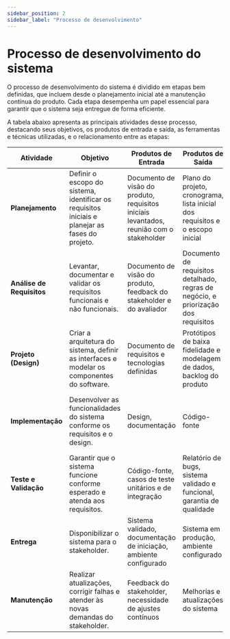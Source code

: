 ```yaml
---
sidebar_position: 2
sidebar_label: "Processo de desenvolvimento"
---
```


# Processo de desenvolvimento do sistema 

O processo de desenvolvimento do sistema é dividido em etapas bem definidas, que incluem desde o planejamento inicial até a manutenção contínua do produto. Cada etapa desempenha um papel essencial para garantir que o sistema seja entregue de forma eficiente.

A tabela abaixo apresenta as principais atividades desse processo, destacando seus objetivos, os produtos de entrada e saída, as ferramentas e técnicas utilizadas, e o relacionamento entre as etapas:

| **Atividade**          | **Objetivo**                                                                 | **Produtos de Entrada**                                     | **Produtos de Saída**                                           | **Ferramentas/Técnicas**          | **Relacionamento**                                           |
|-------------------------|-----------------------------------------------------------------------------|------------------------------------------------------------|-----------------------------------------------------------------|------------------------------------|-------------------------------------------------------------|
| **Planejamento**        | Definir o escopo do sistema, identificar os requisitos iniciais e planejar as fases do projeto. | Documento de visão do produto, requisitos iniciais levantados, reunião com o stakeholder | Plano do projeto, cronograma, lista inicial dos requisitos e o escopo inicial | Reuniões, ferramentas de gestão   | Alimenta a etapa de **Análise de Requisitos**               |
| **Análise de Requisitos** | Levantar, documentar e validar os requisitos funcionais e não funcionais.  | Documento de visão do produto, feedback do stakeholder e do avaliador | Documento de requisitos detalhado, regras de negócio, e priorização dos requisitos | Entrevistas, reuniões, pesquisa e contato com o cliente | Base para as fases de **Design** e **Implementação**        |
| **Projeto (Design)**    | Criar a arquitetura do sistema, definir as interfaces e modelar os componentes do software. | Documento de requisitos e tecnologias definidas            | Protótipos de baixa fidelidade e modelagem de dados, backlog do produto | Figma                              | Orienta a **Implementação** e serve como base para os **Testes** |
| **Implementação**       | Desenvolver as funcionalidades do sistema conforme os requisitos e o design. | Design, documentação                                       | Código-fonte                                                   | React, NestJS, PostgreSQL          | As funcionalidades implementadas são testadas na próxima etapa de **Testes e Validação** |
| **Teste e Validação**   | Garantir que o sistema funcione conforme esperado e atenda aos requisitos.  | Código-fonte, casos de teste unitários e de integração     | Relatório de bugs, sistema validado e funcional, garantia de qualidade | Jest, Cypress                      | Bugs ou falhas detectados podem retornar para a fase de **Implementação** |
| **Entrega**             | Disponibilizar o sistema para o stakeholder.                               | Sistema validado, documentação de iniciação, ambiente configurado | Sistema em produção, ambiente configurado                      | Docker, CI/CD                      | Após esta etapa, inicia-se a fase de **Manutenção**         |
| **Manutenção**          | Realizar atualizações, corrigir falhas e atender às novas demandas do stakeholder. | Feedback do stakeholder, necessidade de ajustes contínuos | Melhorias e atualizações do sistema                           | Documentação, Git Pages            | Esta fase é contínua e alimenta novas iterações do ciclo    |
